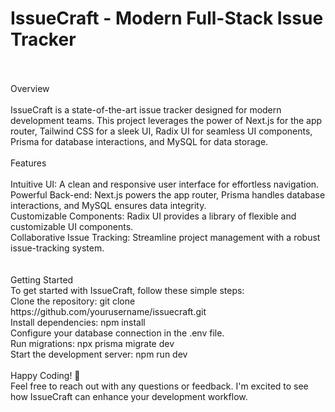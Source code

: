 <h1>IssueCraft - Modern Full-Stack Issue Tracker</h1>
<br/>
<br/>
Overview <br/>
<br/>
IssueCraft is a state-of-the-art issue tracker designed for modern development teams. This project leverages the power of Next.js for the app router, Tailwind CSS for a sleek UI, Radix UI for seamless UI components, Prisma for database interactions, and MySQL for data storage.
<br/>
<br/>
Features <br/>
<br/>
Intuitive UI: A clean and responsive user interface for effortless navigation. <br/>
Powerful Back-end: Next.js powers the app router, Prisma handles database interactions, and MySQL ensures data integrity. <br/>
Customizable Components: Radix UI provides a library of flexible and customizable UI components. <br/>
Collaborative Issue Tracking: Streamline project management with a robust issue-tracking system. <br/>
<br/>
<br/>
Getting Started <br/>
To get started with IssueCraft, follow these simple steps:
<br/>
Clone the repository: git clone https://github.com/yourusername/issuecraft.git <br/>
Install dependencies: npm install <br/>
Configure your database connection in the .env file. <br/>
Run migrations: npx prisma migrate dev <br/>
Start the development server: npm run dev
<br/>
<br/>
Happy Coding! 🚀
<br/>
Feel free to reach out with any questions or feedback. I'm excited to see how IssueCraft can enhance your development workflow.
